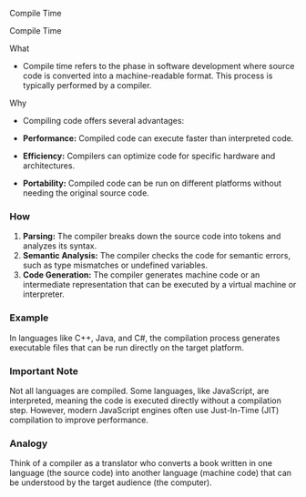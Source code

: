 Compile Time

Compile Time

What

- Compile time refers to the phase in software development where source code is converted into a machine-readable format. This process is typically performed by a compiler.

Why

- Compiling code offers several advantages:

- **Performance:** Compiled code can execute faster than interpreted code.
- **Efficiency:** Compilers can optimize code for specific hardware and architectures.
- **Portability:** Compiled code can be run on different platforms without needing the original source code.

### How

1. **Parsing:** The compiler breaks down the source code into tokens and analyzes its syntax.
2. **Semantic Analysis:** The compiler checks the code for semantic errors, such as type mismatches or undefined variables.
3. **Code Generation:** The compiler generates machine code or an intermediate representation that can be executed by a virtual machine or interpreter.

### Example

In languages like C++, Java, and C#, the compilation process generates executable files that can be run directly on the target platform.

### Important Note

Not all languages are compiled. Some languages, like JavaScript, are interpreted, meaning the code is executed directly without a compilation step. However, modern JavaScript engines often use Just-In-Time (JIT) compilation to improve performance.

### Analogy

Think of a compiler as a translator who converts a book written in one language (the source code) into another language (machine code) that can be understood by the target audience (the computer).
